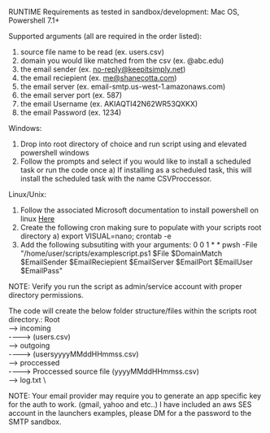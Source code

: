RUNTIME Requirements as tested in sandbox/development:
Mac OS, Powershell 7.1+

Supported arguments (all are required in the order listed):
1. source file name to be read (ex. users.csv)
2. domain you would like matched from the csv (ex. @abc.edu)
3. the email sender (ex. no-reply@keepitsimply.net)
4. the email reciepient (ex. me@shanecotta.com)
5. the email server (ex. email-smtp.us-west-1.amazonaws.com)
6. the email server port (ex. 587)
7. the email Username (ex. AKIAQTI42N62WR53QXKX)
8. the email Password (ex. 1234)

Windows:
1. Drop into root directory of choice and run script using and elevated powershell windows
2. Follow the prompts and select if you would like to install a scheduled task or run the code once
      a) If installing as a scheduled task, this will install the scheduled task with the name CSVProccessor.

Linux/Unix:
1. Follow the associated Microsoft documentation to install powershell on linux [Here](https://docs.microsoft.com/en-us/powershell/scripting/install/install-debian?view=powershell-7.2#:~:text=via%20Package%20Repository-,PowerShell%20for%20Linux%20is%20published%20to,for%20easy%20installation%20and%20updates.&text=As%20superuser%2C%20register%20the%20Microsoft,sudo%20apt%2Dget%20install%20powershell%20.)
2. Create the following cron making sure to populate with your scripts root directory 
    a) export VISUAL=nano; crontab -e
3. Add the following subsutiting with your arguments: 0 0 1 * * pwsh -File "/home/user/scripts/examplescript.ps1 $File $DomainMatch $EmailSender $EmailReciepient $EmailServer $EmailPort $EmailUser $EmailPass"
    
NOTE: Verify you run the script as admin/service account with proper directory permissions.

The code will create the below folder structure/files within the scripts root directory.:
Root \
--> incoming \
----> (users.csv) \
--> outgoing \
----> (usersyyyyMMddHHmmss.csv) \
--> proccessed \
----> Proccessed source file (yyyyMMddHHmmss.csv) \
--> log.txt \

NOTE: Your email provider may require you to generate an app specific key for the auth to work. (gmail, yahoo and etc..) I have included an aws SES account in the launchers examples, please DM for a the password to the SMTP sandbox.
